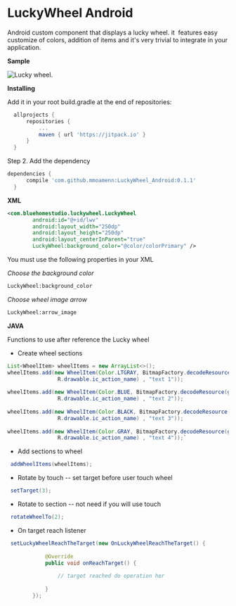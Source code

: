 # LuckyWheel Android

Android custom component that displays a lucky wheel. it ⁠ features easy customize of colors, addition of items and it's very trivial to integrate in your application.
 
 **Sample**
 
 ![Lucky wheel](https://github.com/mmoamenn/LuckyWheel_Android/blob/master/samples/pic_sample.png). 
   
 **Installing**
 
 Add it in your root build.gradle at the end of repositories:
 
  ```groovy
 	allprojects {
 		repositories {
 			...
 			maven { url 'https://jitpack.io' }
 		}
 	}
  ```
 	
 Step 2. Add the dependency
 
  ```groovy
  dependencies {
 		compile 'com.github.mmoamenn:LuckyWheel_Android:0.1.1'
 	}
  ```
 	
 **XML**
 
```xml
<com.bluehomestudio.luckywheel.LuckyWheel
        android:id="@+id/lwv"
        android:layout_width="250dp"
        android:layout_height="250dp"
        android:layout_centerInParent="true"
        LuckyWheel:background_color="@color/colorPrimary" />
```

         
 You must use the following properties in your XML
 
 _Choose the background color_ 
 
```xml
LuckyWheel:background_color
```
 
 _Choose wheel image arrow_ 
 
 ```xml
LuckyWheel:arrow_image
```
 
 **JAVA**
 
 Functions to use after reference the Lucky wheel
 
 * Create wheel sections 
 
 ```java
 List<WheelItem> wheelItems = new ArrayList<>();
 wheelItems.add(new WheelItem(Color.LTGRAY, BitmapFactory.decodeResource(getResources(),
                 R.drawable.ic_action_name) , "text 1"));
                 
 wheelItems.add(new WheelItem(Color.BLUE, BitmapFactory.decodeResource(getResources(),
                 R.drawable.ic_action_name) , "text 2"));
                 
wheelItems.add(new WheelItem(Color.BLACK, BitmapFactory.decodeResource(getResources(),
                 R.drawable.ic_action_name) , "text 3"));
                 
wheelItems.add(new WheelItem(Color.GRAY, BitmapFactory.decodeResource(getResources(),
                 R.drawable.ic_action_name) , "text 4"));`
 ```
 
 * Add sections to wheel  
 
 ```java
  addWheelItems(wheelItems);
 ``` 
 * Rotate by touch -- set target before user touch wheel 
 
 ```java
  setTarget(3);
 ``` 
 * Rotate to section -- not need if you will use touch 
 
 ```java
  rotateWheelTo(2);
 ``` 
 * On target reach listener
 
 ```java
  setLuckyWheelReachTheTarget(new OnLuckyWheelReachTheTarget() {
             
             @Override
             public void onReachTarget() {
             
                 // target reached do operation her    
             
             }
         });
 ```
